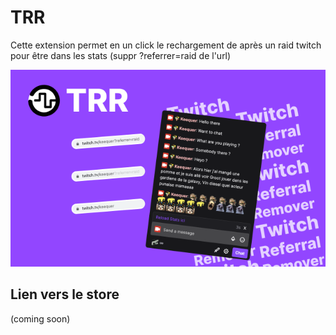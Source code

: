 # TRR

Cette extension permet en un click le rechargement de après un raid twitch pour être dans les stats (suppr ?referrer=raid de l'url)

<img src="./Fond.png" />

## Lien vers le store

(coming soon)
